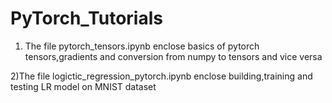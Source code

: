 # PyTorch_Tutorials

1) The file pytorch_tensors.ipynb  enclose basics of pytorch tensors,gradients and conversion from numpy to tensors and vice versa

2)The file logictic_regression_pytorch.ipynb enclose building,training and testing LR model on MNIST dataset 